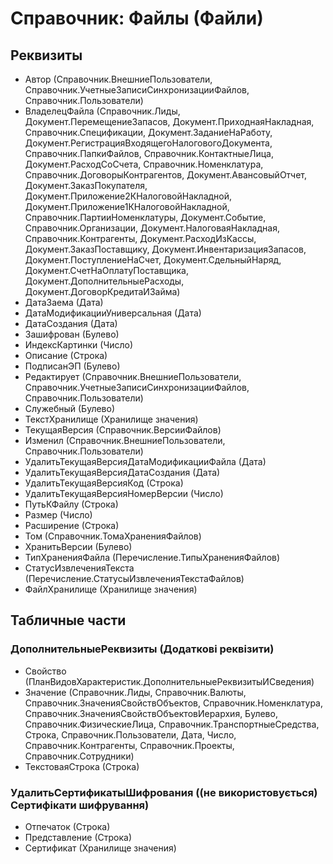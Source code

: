 ﻿# Справочник: Файлы (Файли)

## Реквизиты

- Автор (Справочник.ВнешниеПользователи, Справочник.УчетныеЗаписиСинхронизацииФайлов, Справочник.Пользователи)
- ВладелецФайла (Справочник.Лиды, Документ.ПеремещениеЗапасов, Документ.ПриходнаяНакладная, Справочник.Спецификации, Документ.ЗаданиеНаРаботу, Документ.РегистрацияВходящегоНалоговогоДокумента, Справочник.ПапкиФайлов, Справочник.КонтактныеЛица, Документ.РасходСоСчета, Справочник.Номенклатура, Справочник.ДоговорыКонтрагентов, Документ.АвансовыйОтчет, Документ.ЗаказПокупателя, Документ.Приложение2КНалоговойНакладной, Документ.Приложение1КНалоговойНакладной, Справочник.ПартииНоменклатуры, Документ.Событие, Справочник.Организации, Документ.НалоговаяНакладная, Справочник.Контрагенты, Документ.РасходИзКассы, Документ.ЗаказПоставщику, Документ.ИнвентаризацияЗапасов, Документ.ПоступлениеНаСчет, Документ.СдельныйНаряд, Документ.СчетНаОплатуПоставщика, Документ.ДополнительныеРасходы, Документ.ДоговорКредитаИЗайма)
- ДатаЗаема (Дата)
- ДатаМодификацииУниверсальная (Дата)
- ДатаСоздания (Дата)
- Зашифрован (Булево)
- ИндексКартинки (Число)
- Описание (Строка)
- ПодписанЭП (Булево)
- Редактирует (Справочник.ВнешниеПользователи, Справочник.УчетныеЗаписиСинхронизацииФайлов, Справочник.Пользователи)
- Служебный (Булево)
- ТекстХранилище (Хранилище значения)
- ТекущаяВерсия (Справочник.ВерсииФайлов)
- Изменил (Справочник.ВнешниеПользователи, Справочник.Пользователи)
- УдалитьТекущаяВерсияДатаМодификацииФайла (Дата)
- УдалитьТекущаяВерсияДатаСоздания (Дата)
- УдалитьТекущаяВерсияКод (Строка)
- УдалитьТекущаяВерсияНомерВерсии (Число)
- ПутьКФайлу (Строка)
- Размер (Число)
- Расширение (Строка)
- Том (Справочник.ТомаХраненияФайлов)
- ХранитьВерсии (Булево)
- ТипХраненияФайла (Перечисление.ТипыХраненияФайлов)
- СтатусИзвлеченияТекста (Перечисление.СтатусыИзвлеченияТекстаФайлов)
- ФайлХранилище (Хранилище значения)

## Табличные части

### ДополнительныеРеквизиты (Додаткові реквізити)

- Свойство (ПланВидовХарактеристик.ДополнительныеРеквизитыИСведения)
- Значение (Справочник.Лиды, Справочник.Валюты, Справочник.ЗначенияСвойствОбъектов, Справочник.Номенклатура, Справочник.ЗначенияСвойствОбъектовИерархия, Булево, Справочник.ФизическиеЛица, Справочник.ТранспортныеСредства, Строка, Справочник.Пользователи, Дата, Число, Справочник.Контрагенты, Справочник.Проекты, Справочник.Сотрудники)
- ТекстоваяСтрока (Строка)

### УдалитьСертификатыШифрования ((не використовується) Сертифікати шифрування)

- Отпечаток (Строка)
- Представление (Строка)
- Сертификат (Хранилище значения)

